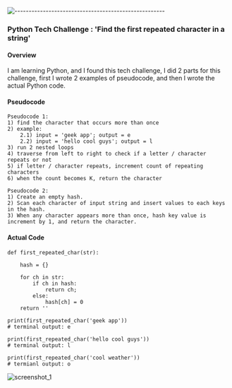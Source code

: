 ![-----------------------------------------------------](https://raw.githubusercontent.com/andreasbm/readme/master/assets/lines/rainbow.png)
### Python Tech Challenge : 'Find the first repeated character in a string'

#### Overview
I am learning Python, and I found this tech challenge, I did 2 parts for this challenge, first I wrote 2 examples of pseudocode, and then I wrote the actual Python code.
#### Pseudocode
```
Pseudocode 1:
1) find the character that occurs more than once
2) example:
    2.1) input = 'geek app'; output = e
    2.2) input = 'hello cool guys'; output = l
3) run 2 nested loops
4) traverse from left to right to check if a letter / character repeats or not
5) if letter / character repeats, increment count of repeating characters
6) when the count becomes K, return the character

Pseudocode 2:
1) Create an empty hash.
2) Scan each character of input string and insert values to each keys in the hash.
3) When any character appears more than once, hash key value is increment by 1, and return the character.
```

#### Actual Code

```
def first_repeated_char(str):

    hash = {}

    for ch in str:
        if ch in hash:
            return ch;
        else:
            hash[ch] = 0
    return ''

print(first_repeated_char('geek app'))
# terminal output: e

print(first_repeated_char('hello cool guys'))
# terminal output: l

print(first_repeated_char('cool weather'))
# termianl output: o
```



![screenshot_1](https://drive.google.com/file/d/1c_TSfShHJ9MLm0aD9huAJAZxFd6_lVNy)


